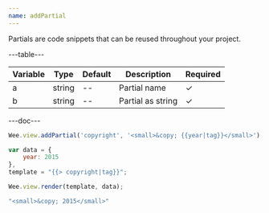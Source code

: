 ```yaml
---
name: addPartial
---
```


Partials are code snippets that can be reused throughout your project.

---table---

| Variable | Type   | Default | Description       | Required |
| -------- | ------ | ------- | ----------------- | -------- |
| a        | string | --      | Partial name      | &#10003; |
| b        | string | --      | Partial as string | &#10003; |

---doc---

```javascript
Wee.view.addPartial('copyright', '<small>&copy; {{year|tag}}</small>');
```

```javascript
var data = {
	year: 2015
},
template = "{{> copyright|tag}}";

Wee.view.render(template, data);
```

```javascript
"<small>&copy; 2015</small>"
```